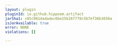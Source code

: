 ```yaml
---
layout: plugin
pluginId: io.github.hippoom.artifact
jarSha1: c85c9814adadec6be25b26f770c5b7ef36b3030a
isJarAvailable: true
error: NONE
violations: []

---
```

